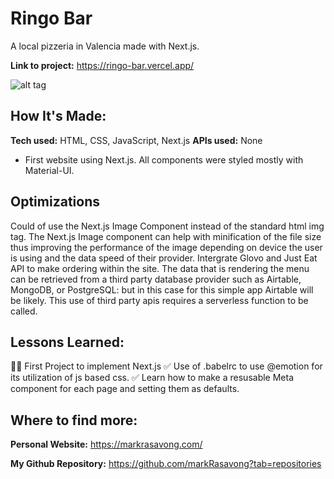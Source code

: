 # Ringo Bar

A local pizzeria in Valencia made with Next.js.

**Link to project:** https://ringo-bar.vercel.app/

![alt tag](./ringo_bar.gif)

## How It's Made:

**Tech used:** HTML, CSS, JavaScript, Next.js
**APIs used:** None

- First website using Next.js. All components were styled mostly with Material-UI.

## Optimizations

Could of use the Next.js Image Component instead of the standard html img tag. The Next.js Image component can help with minification of the file size thus improving the performance of the image depending on device the user is using and the data speed of their provider. Intergrate Glovo and Just Eat API to make ordering within the site. The data that is rendering the menu can be retrieved from a third party database provider such as Airtable, MongoDB, or PostgreSQL: but in this case for this simple app Airtable will be likely. This use of third party apis requires a serverless function to be called.

## Lessons Learned:

👩‍💻 First Project to implement Next.js
✅ Use of .babelrc to use @emotion for its utilization of js based css.
✅ Learn how to make a resusable Meta component for each page and setting them as defaults.

## Where to find more:

**Personal Website:** https://markrasavong.com/

**My Github Repository:** https://github.com/markRasavong?tab=repositories
